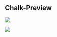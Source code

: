 ## Chalk-Preview

![](https://camo.githubusercontent.com/6b0dc65e5c1d4f1f53aac072b8bb0ef92f7e9cd513bde35cdf609e10ab0d3226/68747470733a2f2f63646e2e6a7364656c6976722e6e65742f67682f6368616c6b2f616e73692d7374796c657340383236313639376339356266333462366337373637653263626539393431613835316435393338352f73637265656e73686f742e737667)

![](https://cdn.discordapp.com/attachments/831877886680104971/914438821909778432/unknown.png)
